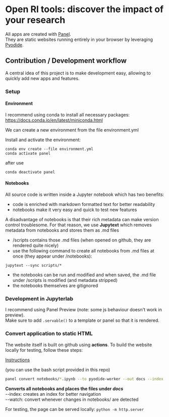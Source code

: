 # Open RI tools: discover the impact of your research

All apps are created with [Panel](https://panel.holoviz.org/).\
They are static websites running entirely in your browser by leveraging [Pyodide](https://pyodide.org/en/stable/).

## Contribution / Development workflow

A central idea of this project is to make development easy, allowing to quickly add new apps and features.

### Setup

#### Environment

I recommend using conda to install all necessary packages:
https://docs.conda.io/en/latest/miniconda.html

We can create a new environment from the file environment.yml

Install and activate the environment:
```
conda env create --file environment.yml
conda activate panel
```
after use
```
conda deactivate panel
```

#### Notebooks

All source code is written inside a Jupyter notebook which has two benefits:
- code is enriched with markdown formatted text for better readability
- notebooks make it very easy and quick to test new features

A disadvantage of notebooks is that their rich metadata can make version control troublesome.
For that reason, we use **Jupytext** which removes metadata from notebooks and stores them as .md files
- /scripts contains those .md files (when opened on github, they are rendered quite nicely)
- use the following command to create all notebooks from .md files at once (they appear under /notebooks):
```
jupytext --sync scripts/*
```
- the notebooks can be run and modified and when saved, the .md file under /scripts is modified (and metadata stripped)
- the notebooks themselves are gitignored

### Development in Jupyterlab

I recommend using Panel Preview (note: some js behaviour doesn't work in preview).\
Make sure to add `.servable()` to a template or panel so that it is rendered.

### Convert application to static HTML

The website itself is built on github using **actions**.
To build the website locally for testing, follow these steps:

[Instructions](https://panel.holoviz.org/how_to/wasm/convert.html)

(you can use the bash script provided in this repo)
```bash
panel convert notebooks/*.ipynb --to pyodide-worker --out docs --index --watch
```
**Converts all notebooks and places the files under _docs_**\
--index: creates an index for better navigation\
--watch: convert whenever changes in notebooks/ are detected

For testing, the page can be served locally:
`python -m http.server`


